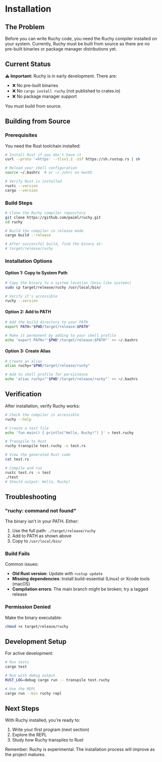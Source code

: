 # Installation

## The Problem

Before you can write Ruchy code, you need the Ruchy compiler installed on your system. Currently, Ruchy must be built from source as there are no pre-built binaries or package manager distributions yet.

## Current Status

**⚠️ Important:** Ruchy is in early development. There are:
- ❌ No pre-built binaries
- ❌ No `cargo install ruchy` (not published to crates.io)
- ❌ No package manager support

You must build from source.

## Building from Source

### Prerequisites

You need the Rust toolchain installed:

```bash
# Install Rust if you don't have it
curl --proto '=https' --tlsv1.2 -sSf https://sh.rustup.rs | sh

# Reload your shell configuration
source ~/.bashrc  # or ~/.zshrc on macOS

# Verify Rust is installed
rustc --version
cargo --version
```

### Build Steps

```bash
# Clone the Ruchy compiler repository
git clone https://github.com/paiml/ruchy.git
cd ruchy

# Build the compiler in release mode
cargo build --release

# After successful build, find the binary at:
# target/release/ruchy
```

### Installation Options

#### Option 1: Copy to System Path

```bash
# Copy the binary to a system location (Unix-like systems)
sudo cp target/release/ruchy /usr/local/bin/

# Verify it's accessible
ruchy --version
```

#### Option 2: Add to PATH

```bash
# Add the build directory to your PATH
export PATH="$PWD/target/release:$PATH"

# Make it permanent by adding to your shell profile
echo 'export PATH="'$PWD'/target/release:$PATH"' >> ~/.bashrc
```

#### Option 3: Create Alias

```bash
# Create an alias
alias ruchy="$PWD/target/release/ruchy"

# Add to shell profile for persistence
echo 'alias ruchy="'$PWD'/target/release/ruchy"' >> ~/.bashrc
```

## Verification

After installation, verify Ruchy works:

```bash
# Check the compiler is accessible
ruchy --help

# Create a test file
echo 'fun main() { println("Hello, Ruchy!") }' > test.ruchy

# Transpile to Rust
ruchy transpile test.ruchy -o test.rs

# View the generated Rust code
cat test.rs

# Compile and run
rustc test.rs -o test
./test
# Should output: Hello, Ruchy!
```

## Troubleshooting

### "ruchy: command not found"

The binary isn't in your PATH. Either:
1. Use the full path: `./target/release/ruchy`
2. Add to PATH as shown above
3. Copy to `/usr/local/bin/`

### Build Fails

Common issues:
- **Old Rust version**: Update with `rustup update`
- **Missing dependencies**: Install build-essential (Linux) or Xcode tools (macOS)
- **Compilation errors**: The main branch might be broken; try a tagged release

### Permission Denied

Make the binary executable:
```bash
chmod +x target/release/ruchy
```

## Development Setup

For active development:

```bash
# Run tests
cargo test

# Run with debug output
RUST_LOG=debug cargo run -- transpile test.ruchy

# Use the REPL
cargo run --bin ruchy repl
```

## Next Steps

With Ruchy installed, you're ready to:
1. Write your first program (next section)
2. Explore the REPL
3. Study how Ruchy transpiles to Rust

Remember: Ruchy is experimental. The installation process will improve as the project matures.